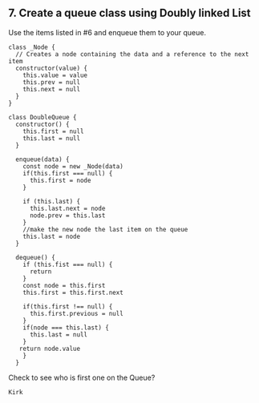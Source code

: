 ## 7. Create a queue class using Doubly linked List

Use the items listed in #6 and enqueue them to your queue.

```
class _Node {
  // Creates a node containing the data and a reference to the next item
  constructor(value) {
    this.value = value
    this.prev = null
    this.next = null   
  }
}

class DoubleQueue {
  constructor() {
    this.first = null
    this.last = null
  }
  
  enqueue(data) {
    const node = new _Node(data)
    if(this.first === null) {
      this.first = node
    }
    
    if (this.last) {
      this.last.next = node
      node.prev = this.last
    }
    //make the new node the last item on the queue
    this.last = node
  }
  
  dequeue() {
    if (this.fist === null) {
      return
    }
    const node = this.first
    this.first = this.first.next
    
    if(this.first !== null) {
      this.first.previous = null
    }
    if(node === this.last) {
      this.last = null
    }
   return node.value
    }
  }
  ```

Check to see who is first one on the Queue?

`Kirk`

